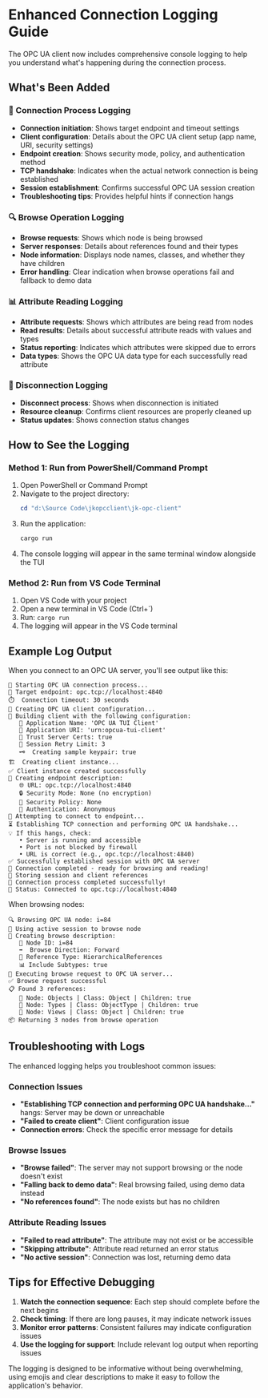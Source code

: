 # Enhanced Connection Logging Guide

The OPC UA client now includes comprehensive console logging to help you understand what's happening during the
connection process.

## What's Been Added

### 🔄 Connection Process Logging

- **Connection initiation**: Shows target endpoint and timeout settings
- **Client configuration**: Details about the OPC UA client setup (app name, URI, security settings)
- **Endpoint creation**: Shows security mode, policy, and authentication method
- **TCP handshake**: Indicates when the actual network connection is being established
- **Session establishment**: Confirms successful OPC UA session creation
- **Troubleshooting tips**: Provides helpful hints if connection hangs

### 🔍 Browse Operation Logging

- **Browse requests**: Shows which node is being browsed
- **Server responses**: Details about references found and their types
- **Node information**: Displays node names, classes, and whether they have children
- **Error handling**: Clear indication when browse operations fail and fallback to demo data

### 📊 Attribute Reading Logging

- **Attribute requests**: Shows which attributes are being read from nodes
- **Read results**: Details about successful attribute reads with values and types
- **Status reporting**: Indicates which attributes were skipped due to errors
- **Data types**: Shows the OPC UA data type for each successfully read attribute

### 🔌 Disconnection Logging

- **Disconnect process**: Shows when disconnection is initiated
- **Resource cleanup**: Confirms client resources are properly cleaned up
- **Status updates**: Shows connection status changes

## How to See the Logging

### Method 1: Run from PowerShell/Command Prompt

1. Open PowerShell or Command Prompt
2. Navigate to the project directory:
   ```powershell
   cd "d:\Source Code\jkopcclient\jk-opc-client"
   ```
3. Run the application:
   ```powershell
   cargo run
   ```
4. The console logging will appear in the same terminal window alongside the TUI

### Method 2: Run from VS Code Terminal

1. Open VS Code with your project
2. Open a new terminal in VS Code (Ctrl+`)
3. Run: `cargo run`
4. The logging will appear in the VS Code terminal

## Example Log Output

When you connect to an OPC UA server, you'll see output like this:

```
🔄 Starting OPC UA connection process...
📍 Target endpoint: opc.tcp://localhost:4840
⏱️  Connection timeout: 30 seconds
📡 Creating OPC UA client configuration...
🔧 Building client with the following configuration:
   📱 Application Name: 'OPC UA TUI Client'
   🔗 Application URI: 'urn:opcua-tui-client'
   🔐 Trust Server Certs: true
   🔄 Session Retry Limit: 3
   🗝️  Creating sample keypair: true
🏗️  Creating client instance...
✅ Client instance created successfully
🔗 Creating endpoint description:
   🌐 URL: opc.tcp://localhost:4840
   🔒 Security Mode: None (no encryption)
   📜 Security Policy: None
   🎫 Authentication: Anonymous
🚀 Attempting to connect to endpoint...
⏳ Establishing TCP connection and performing OPC UA handshake...
💡 If this hangs, check:
   • Server is running and accessible
   • Port is not blocked by firewall
   • URL is correct (e.g., opc.tcp://localhost:4840)
✅ Successfully established session with OPC UA server
🎉 Connection completed - ready for browsing and reading!
💾 Storing session and client references
🎊 Connection process completed successfully!
🔗 Status: Connected to opc.tcp://localhost:4840
```

When browsing nodes:

```
🔍 Browsing OPC UA node: i=84
📖 Using active session to browse node
🔧 Creating browse description:
   🎯 Node ID: i=84
   ➡️  Browse Direction: Forward
   🔗 Reference Type: HierarchicalReferences
   📊 Include Subtypes: true
🚀 Executing browse request to OPC UA server...
✅ Browse request successful
📋 Found 3 references:
   📄 Node: Objects | Class: Object | Children: true
   📄 Node: Types | Class: ObjectType | Children: true
   📄 Node: Views | Class: Object | Children: true
📦 Returning 3 nodes from browse operation
```

## Troubleshooting with Logs

The enhanced logging helps you troubleshoot common issues:

### Connection Issues

- **"Establishing TCP connection and performing OPC UA handshake..."** hangs: Server may be down or unreachable
- **"Failed to create client"**: Client configuration issue
- **Connection errors**: Check the specific error message for details

### Browse Issues

- **"Browse failed"**: The server may not support browsing or the node doesn't exist
- **"Falling back to demo data"**: Real browsing failed, using demo data instead
- **"No references found"**: The node exists but has no children

### Attribute Reading Issues

- **"Failed to read attribute"**: The attribute may not exist or be accessible
- **"Skipping attribute"**: Attribute read returned an error status
- **"No active session"**: Connection was lost, returning demo data

## Tips for Effective Debugging

1. **Watch the connection sequence**: Each step should complete before the next begins
2. **Check timing**: If there are long pauses, it may indicate network issues
3. **Monitor error patterns**: Consistent failures may indicate configuration issues
4. **Use the logging for support**: Include relevant log output when reporting issues

The logging is designed to be informative without being overwhelming, using emojis and clear descriptions to make it
easy to follow the application's behavior.
